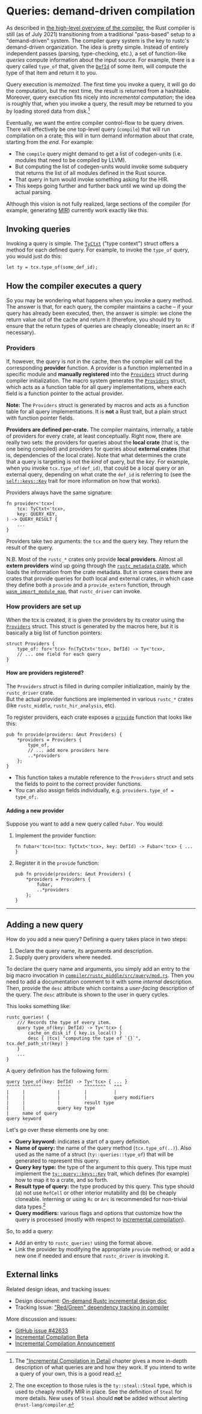 # Queries: demand-driven compilation

<!-- toc -->

As described in [the high-level overview of the compiler][hl], the Rust compiler
is still (as of <!-- date-check --> July 2021) transitioning from a
traditional "pass-based" setup to a "demand-driven" system. The compiler query
system is the key to rustc's demand-driven organization.
The idea is pretty simple. Instead of entirely independent passes
(parsing, type-checking, etc.), a set of function-like *queries*
compute information about the input source. For example,
there is a query called `type_of` that, given the [`DefId`] of
some item, will compute the type of that item and return it to you.

[`DefId`]: https://doc.rust-lang.org/nightly/nightly-rustc/rustc_span/def_id/struct.DefId.html
[hl]: ./compiler-src.md

Query execution is *memoized*. The first time you invoke a
query, it will go do the computation, but the next time, the result is
returned from a hashtable. Moreover, query execution fits nicely into
*incremental computation*; the idea is roughly that, when you invoke a
query, the result *may* be returned to you by loading stored data
from disk.[^incr-comp-detail]

Eventually, we want the entire compiler
control-flow to be query driven. There will effectively be one
top-level query (`compile`) that will run compilation on a crate; this
will in turn demand information about that crate, starting from the
*end*.  For example:

- The `compile` query might demand to get a list of codegen-units
  (i.e. modules that need to be compiled by LLVM).
- But computing the list of codegen-units would invoke some subquery
  that returns the list of all modules defined in the Rust source.
- That query in turn would invoke something asking for the HIR.
- This keeps going further and further back until we wind up doing the
  actual parsing.

Although this vision is not fully realized, large sections of the
compiler (for example, generating [MIR](./mir/index.md)) currently work exactly like this.

[^incr-comp-detail]: The ["Incremental Compilation in Detail](queries/incremental-compilation-in-detail.md) chapter gives a more
in-depth description of what queries are and how they work.
If you intend to write a query of your own, this is a good read.

## Invoking queries

Invoking a query is simple. The [`TyCtxt`] ("type context") struct offers a method
for each defined query. For example, to invoke the `type_of`
query, you would just do this:

```rust,ignore
let ty = tcx.type_of(some_def_id);
```

[`TyCtxt`]: https://doc.rust-lang.org/nightly/nightly-rustc/rustc_middle/ty/struct.TyCtxt.html

## How the compiler executes a query

So you may be wondering what happens when you invoke a query
method. The answer is that, for each query, the compiler maintains a
cache – if your query has already been executed, then, the answer is
simple: we clone the return value out of the cache and return it
(therefore, you should try to ensure that the return types of queries
are cheaply cloneable; insert an `Rc` if necessary).

### Providers

If, however, the query is *not* in the cache, then the compiler will
call the corresponding **provider** function. A provider is a function
implemented in a specific module and **manually registered** into the
[`Providers`][providers_struct] struct during compiler initialization.
The macro system generates the [`Providers`][providers_struct] struct,
which acts as a function table for all query implementations, where each
field is a function pointer to the actual provider.

**Note:** The `Providers` struct is generated by macros and acts as a function table for all query implementations.
It is **not** a Rust trait, but a plain struct with function pointer fields.

**Providers are defined per-crate.** The compiler maintains,
internally, a table of providers for every crate, at least
conceptually. Right now, there are really two sets: the providers for
queries about the **local crate** (that is, the one being compiled)
and providers for queries about **external crates** (that is,
dependencies of the local crate). Note that what determines the crate
that a query is targeting is not the *kind* of query, but the *key*.
For example, when you invoke `tcx.type_of(def_id)`, that could be a
local query or an external query, depending on what crate the `def_id`
is referring to (see the [`self::keys::Key`][Key] trait for more
information on how that works).

Providers always have the same signature:

```rust,ignore
fn provider<'tcx>(
    tcx: TyCtxt<'tcx>,
    key: QUERY_KEY,
) -> QUERY_RESULT {
    ...
}
```

Providers take two arguments: the `tcx` and the query key.
They return the result of the query.

N.B. Most of the `rustc_*` crates only provide **local
providers**. Almost all **extern providers** wind up going through the
[`rustc_metadata` crate][rustc_metadata], which loads the information
from the crate metadata. But in some cases there are crates that
provide queries for *both* local and external crates, in which case
they define both a `provide` and a `provide_extern` function, through
[`wasm_import_module_map`][wasm_import_module_map], that `rustc_driver` can invoke.

[rustc_metadata]: https://doc.rust-lang.org/nightly/nightly-rustc/rustc_metadata/index.html
[wasm_import_module_map]: https://doc.rust-lang.org/nightly/nightly-rustc/rustc_codegen_ssa/back/symbol_export/fn.wasm_import_module_map.html

### How providers are set up

When the tcx is created, it is given the providers by its creator using
the [`Providers`][providers_struct] struct. This struct is generated by
the macros here, but it is basically a big list of function pointers:

[providers_struct]: https://doc.rust-lang.org/nightly/nightly-rustc/rustc_middle/query/struct.Providers.html

```rust,ignore
struct Providers {
    type_of: for<'tcx> fn(TyCtxt<'tcx>, DefId) -> Ty<'tcx>,
    // ... one field for each query
}
```

#### How are providers registered?

The `Providers` struct is filled in during compiler initialization, mainly by the `rustc_driver` crate.  
But the actual provider functions are implemented in various `rustc_*` crates (like `rustc_middle`, `rustc_hir_analysis`, etc).

To register providers, each crate exposes a [`provide`][provide_fn] function that looks like this:

[provide_fn]: https://doc.rust-lang.org/nightly/nightly-rustc/rustc_middle/hir/fn.provide.html

```rust,ignore
pub fn provide(providers: &mut Providers) {
    *providers = Providers {
        type_of,
        // ... add more providers here
        ..*providers
    };
}
```

- This function takes a mutable reference to the `Providers` struct and sets the fields to point to the correct provider functions.
- You can also assign fields individually, e.g. `providers.type_of = type_of;`.

#### Adding a new provider

Suppose you want to add a new query called `fubar`. You would:

1. Implement the provider function:
    ```rust,ignore
    fn fubar<'tcx>(tcx: TyCtxt<'tcx>, key: DefId) -> Fubar<'tcx> { ... }
    ```
2. Register it in the `provide` function:
    ```rust,ignore
    pub fn provide(providers: &mut Providers) {
        *providers = Providers {
            fubar,
            ..*providers
        };
    }
    ```

---

## Adding a new query

How do you add a new query?
Defining a query takes place in two steps:

1. Declare the query name, its arguments and description.
2. Supply query providers where needed.

To declare the query name and arguments, you simply add an entry to
the big macro invocation in [`compiler/rustc_middle/src/query/mod.rs`][query-mod].
Then you need to add a documentation comment to it with some _internal_ description.
Then, provide the `desc` attribute which contains a _user-facing_ description of the query.
The `desc` attribute is shown to the user in query cycles.

This looks something like:

[query-mod]: https://doc.rust-lang.org/nightly/nightly-rustc/rustc_middle/query/index.html

```rust,ignore
rustc_queries! {
    /// Records the type of every item.
    query type_of(key: DefId) -> Ty<'tcx> {
        cache_on_disk_if { key.is_local() }
        desc { |tcx| "computing the type of `{}`", tcx.def_path_str(key) }
    }
    ...
}
```

A query definition has the following form:

```rust,ignore
query type_of(key: DefId) -> Ty<'tcx> { ... }
^^^^^ ^^^^^^^      ^^^^^     ^^^^^^^^   ^^^
|     |            |         |          |
|     |            |         |          query modifiers
|     |            |         result type
|     |            query key type
|     name of query
query keyword
```

Let's go over these elements one by one:

- **Query keyword:** indicates a start of a query definition.
- **Name of query:** the name of the query method
  (`tcx.type_of(..)`). Also used as the name of a struct
  (`ty::queries::type_of`) that will be generated to represent
  this query.
- **Query key type:** the type of the argument to this query.
  This type must implement the [`ty::query::keys::Key`][Key] trait, which
  defines (for example) how to map it to a crate, and so forth.
- **Result type of query:** the type produced by this query. This type
  should (a) not use `RefCell` or other interior mutability and (b) be
  cheaply cloneable. Interning or using `Rc` or `Arc` is recommended for
  non-trivial data types.[^steal]
- **Query modifiers:** various flags and options that customize how the
  query is processed (mostly with respect to [incremental compilation][incrcomp]).

[Key]: https://doc.rust-lang.org/nightly/nightly-rustc/rustc_middle/query/keys/trait.Key.html
[incrcomp]: queries/incremental-compilation-in-detail.html#query-modifiers

So, to add a query:

- Add an entry to `rustc_queries!` using the format above.
- Link the provider by modifying the appropriate `provide` method;
  or add a new one if needed and ensure that `rustc_driver` is invoking it.

[^steal]: The one exception to those rules is the `ty::steal::Steal` type,
which is used to cheaply modify MIR in place. See the definition
of `Steal` for more details. New uses of `Steal` should **not** be
added without alerting `@rust-lang/compiler`.

## External links

Related design ideas, and tracking issues:

- Design document: [On-demand Rustc incremental design doc]
- Tracking Issue: ["Red/Green" dependency tracking in compiler]

More discussion and issues:

- [GitHub issue #42633]
- [Incremental Compilation Beta]
- [Incremental Compilation Announcement]

[On-demand Rustc incremental design doc]: https://github.com/nikomatsakis/rustc-on-demand-incremental-design-doc/blob/master/0000-rustc-on-demand-and-incremental.md
["Red/Green" dependency tracking in compiler]: https://github.com/rust-lang/rust/issues/42293
[GitHub issue #42633]: https://github.com/rust-lang/rust/issues/42633
[Incremental Compilation Beta]: https://internals.rust-lang.org/t/incremental-compilation-beta/4721
[Incremental Compilation Announcement]: https://blog.rust-lang.org/2016/09/08/incremental.html

